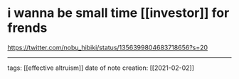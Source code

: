# i wanna be small time [[investor]] for frends
https://twitter.com/nobu_hibiki/status/1356399804683718656?s=20

___
tags: [[effective altruism]]
date of note creation: [[2021-02-02]]

